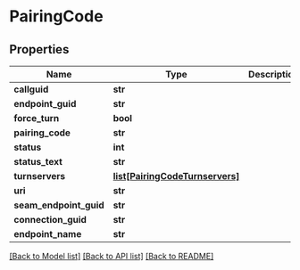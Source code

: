 # PairingCode

## Properties
Name | Type | Description | Notes
------------ | ------------- | ------------- | -------------
**callguid** | **str** |  | [optional] 
**endpoint_guid** | **str** |  | [optional] 
**force_turn** | **bool** |  | [optional] 
**pairing_code** | **str** |  | [optional] 
**status** | **int** |  | [optional] 
**status_text** | **str** |  | [optional] 
**turnservers** | [**list[PairingCodeTurnservers]**](PairingCodeTurnservers.md) |  | [optional] 
**uri** | **str** |  | [optional] 
**seam_endpoint_guid** | **str** |  | [optional] 
**connection_guid** | **str** |  | [optional] 
**endpoint_name** | **str** |  | [optional] 

[[Back to Model list]](../README.md#documentation-for-models) [[Back to API list]](../README.md#documentation-for-api-endpoints) [[Back to README]](../README.md)


